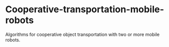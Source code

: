 # Cooperative-transportation-mobile-robots
Algorithms for cooperative object transportation with two or more mobile robots.
